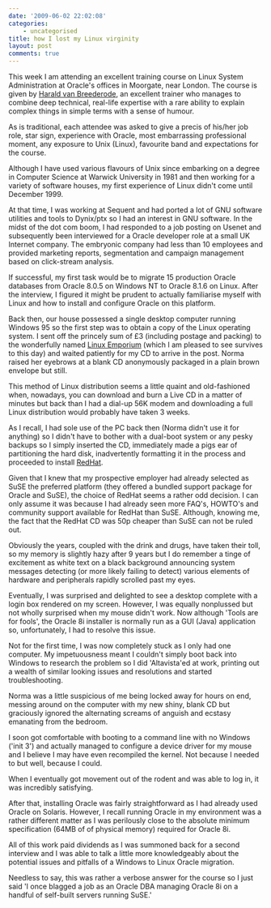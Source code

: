 ```yaml
---
date: '2009-06-02 22:02:08'
categories:
    - uncategorised
title: how I lost my Linux virginity
layout: post
comments: true
---
```


This week I am attending an excellent training course on Linux System
Administration at Oracle's offices in Moorgate, near London. The course
is given by [Harald van
Breederode](http://prutser.wordpress.com/about/), an excellent trainer
who manages to combine deep technical, real-life expertise with a rare
ability to explain complex things in simple terms with a sense of
humour.

As is traditional, each attendee was asked to give a precis of his/her
job role, star sign, experience with Oracle, most embarrassing
professional moment, any exposure to Unix (Linux), favourite band and
expectations for the course.

Although I have used various flavours of Unix since embarking on a
degree in Computer Science at Warwick University in 1981 and then
working for a variety of software houses, my first experience of Linux
didn't come until December 1999.

At that time, I was working at Sequent and had ported a lot of GNU
software utilities and tools to Dynix/ptx so I had an interest in GNU
software. In the midst of the dot com boom, I had responded to a job
posting on Usenet and subsequently been interviewed for a Oracle
developer role at a small UK Internet company. The embryonic company had
less than 10 employees and provided marketing reports, segmentation and
campaign management based on click-stream analysis.

If successful, my first task would be to migrate 15 production Oracle
databases from Oracle 8.0.5 on Windows NT to Oracle 8.1.6 on Linux.
After the interview, I figured it might be prudent to actually
familiarise myself with Linux and how to install and configure Oracle on
this platform.

Back then, our house possessed a single desktop computer running Windows
95 so the first step was to obtain a copy of the Linux operating system.
I sent off the princely sum of &pound;3 (including postage and packing) to the
wonderfully named [Linux Emporium](http://www.linuxemporium.co.uk/)
(which I am pleased to see survives to this day) and waited patiently
for my CD to arrive in the post. Norma raised her eyebrows at a blank CD
anonymously packaged in a plain brown envelope but still.

This method of Linux distribution seems a little quaint and
old-fashioned when, nowadays, you can download and burn a Live CD in a
matter of minutes but back than I had a dial-up 56K modem and
downloading a full Linux distribution would probably have taken 3 weeks.

As I recall, I had sole use of the PC back then (Norma didn't use it for
anything) so I didn't have to bother with a dual-boot system or any
pesky backups so I simply inserted the CD, immediately made a pigs ear
of partitioning the hard disk, inadvertently formatting it in the
process and proceeded to install [RedHat](http://www.redhat.com/).

Given that I knew that my prospective employer had already selected as
SuSE the preferred platform (they offered a bundled support package for
Oracle and SuSE), the choice of RedHat seems a rather odd decision. I
can only assume it was because I had already seen more FAQ's, HOWTO's
and community support available for RedHat than SuSE. Although, knowing
me, the fact that the RedHat CD was 50p cheaper than SuSE can not be
ruled out.

Obviously the years, coupled with the drink and drugs, have taken their
toll, so my memory is slightly hazy after 9 years but I do remember a
tinge of excitement as white text on a black background announcing
system messages detecting (or more likely failing to detect) various
elements of hardware and peripherals rapidly scrolled past my eyes.

Eventually, I was surprised and delighted to see a desktop complete with
a login box rendered on my screen. However, I was equally nonplussed but
not wholly surprised when my mouse didn't work. Now although 'Tools are
for fools', the Oracle 8i installer is normally run as a GUI (Java)
application so, unfortunately, I had to resolve this issue.

Not for the first time, I was now completely stuck as I only had one
computer. My impetuousness meant I couldn't simply boot back into
Windows to research the problem so I did 'Altavista'ed at work, printing
out a wealth of similar looking issues and resolutions and started
troubleshooting.

Norma was a little suspicious of me being locked away for hours on end,
messing around on the computer with my new shiny, blank CD but
graciously ignored the alternating screams of anguish and ecstasy
emanating from the bedroom.

I soon got comfortable with booting to a command line with no Windows
('init 3') and actually managed to configure a device driver for my
mouse and I believe I may have even recompiled the kernel. Not because I
needed to but well, because I could.

When I eventually got movement out of the rodent and was able to log in,
it was incredibly satisfying.

After that, installing Oracle was fairly straightforward as I had
already used Oracle on Solaris. However, I recall running Oracle in my
environment was a rather different matter as I was perilously close to
the absolute minimum specification (64MB of of physical memory) required
for Oracle 8i.

All of this work paid dividends as I was summoned back for a second
interview and I was able to talk a little more knowledgeably about the
potential issues and pitfalls of a Windows to Linux Oracle migration.

Needless to say, this was rather a verbose answer for the course so I
just said 'I once blagged a job as an Oracle DBA managing Oracle 8i on a
handful of self-built servers running SuSE.'
